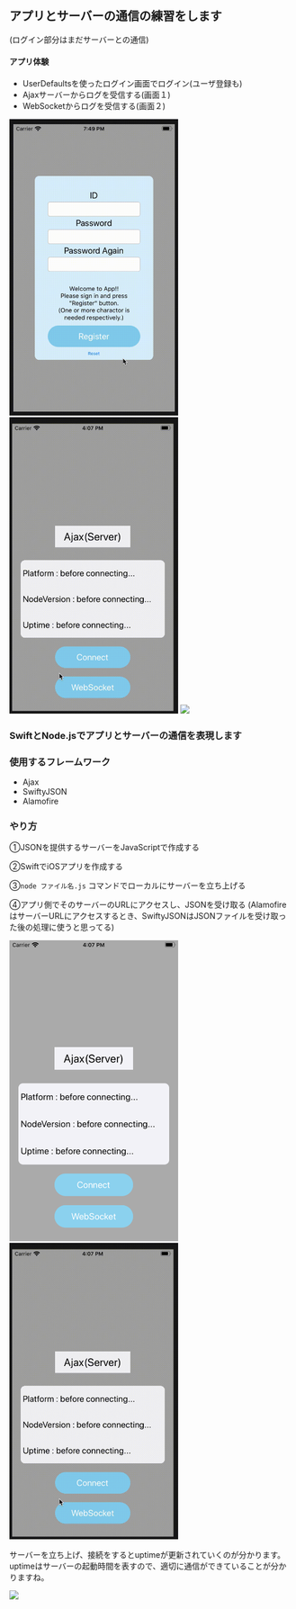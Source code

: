 ## アプリとサーバーの通信の練習をします
(ログイン部分はまだサーバーとの通信)
#### アプリ体験
 - UserDefaultsを使ったログイン画面でログイン(ユーザ登録も)
 - Ajaxサーバーからログを受信する(画面１)
 - WebSocketからログを受信する(画面２)

<img src="assets/registerLogin.gif" width="300px"> <img src="assets/ajaxMovie.gif" width="300px"> <img src="assets/websocketStart.gif" width="300px">

### SwiftとNode.jsでアプリとサーバーの通信を表現します

### 使用するフレームワーク
 - Ajax
 - SwiftyJSON
 - Alamofire

### やり方
①JSONを提供するサーバーをJavaScriptで作成する

②SwiftでiOSアプリを作成する

③```node ファイル名.js``` コマンドでローカルにサーバーを立ち上げる

④アプリ側でそのサーバーのURLにアクセスし、JSONを受け取る
(AlamofireはサーバーURLにアクセスするとき、SwiftyJSONはJSONファイルを受け取った後の処理に使うと思ってる)

<img src="assets/ajaxOpenning.png" width="300px"> <img src="assets/ajaxMovie.gif" width="300px">

サーバーを立ち上げ、接続をするとuptimeが更新されていくのが分かります。
uptimeはサーバーの起動時間を表すので、適切に通信ができていることが分かりますね。

<img src="assets/websocketStart.gif" width="300px">